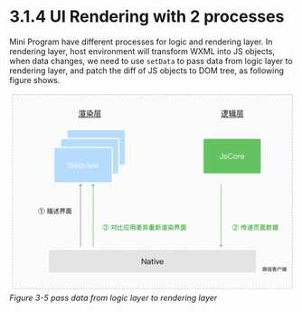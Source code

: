 # 3.1.4 UI Rendering with 2 processes

Mini Program have different processes for logic and rendering layer. In rendering layer, host environment will transform WXML into JS objects, when data changes, we need to use `setData` to pass data from logic layer
to rendering layer, and patch the diff of JS objects to DOM tree, as following figure shows.

![Figure 3-5 pass data from logic layer to rendering layer](/static/3-5.png)
*Figure 3-5 pass data from logic layer to rendering layer*
